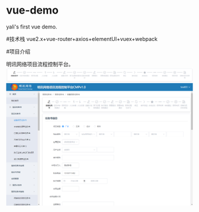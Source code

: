 # vue-demo
yali's first vue demo.

#技术栈
vue2.x+vue-router+axios+elementUI+vuex+webpack

#项目介绍

明讯网络项目流程控制平台。
![image](/images/steps.png)
![image](/images/cmp.png)

